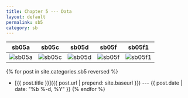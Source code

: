 ```yaml
---
title: Chapter 5 --- Data
layout: default
permalink: sb5
category: sb
---
```


<!-- ![sb05-a,c,d,f,f1] -->

 sb05a | sb05c | sb05d | sb05f | sb05f1 |
:-------:|:-------:|:-------:|:-------:|:--------:|
![sb05a]()|![sb05c]()|![sb05d]()|![sb05f]()|![sb05f1]()|

{% for post in site.categories.sb5 reversed %}
- [{{ post.title }}]({{ post.url | prepend: site.baseurl }}) --- {{ post.date | date: "%b %-d, %Y" }}
{% endfor %}
